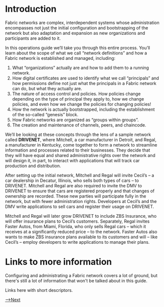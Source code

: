 # Introduction


Fabric networks are complex, interdependent systems whose administration encompasses not just the initial configuration and bootstrapping of the network but also adaptation and expansion as new organizations and participants are added to it.

In this operations guide we’ll take you through this entire process. You’ll learn about the scope of what we call “network definitions” and how a Fabric network is established and managed, including:

1.	What “organizations” actually are and how to add them to a running network.
2.	How digital certificates are used to identify what we call “principals” and how permissions define not just what the principals in a Fabric network can do, but what they actually are.
3.	The nature of access control and policies. How policies change depending on the type of principal they apply to, how we change policies, and even how we change the policies for changing policies!
4.	How the network is actually bootstrapped, including the establishment of the so-called “genesis” block.
5.	How Fabric networks are organized as “groups within groups”.
6.	The creation and maintenance of channels, peers, and chaincode.

We’ll be looking at these concepts through the lens of a sample network called **DRIVENET**, where Mitchell, a car manufacturer in Detroit, and Regal, a manufacturer in Kentucky, come together to form a network to streamline information and processes related to their businesses. They decide that they will have equal and shared administrative rights over the network and will design it, in part, to interact with applications that will track car production and distribution.

After setting up the initial network, Mitchell and Regal will invite Cecil’s – a car dealership in Decatur, Illinois, who sells both types of cars – to DRIVENET. Mitchell and Regal are also required to invite the DMV to DRIVENET to ensure that cars are registered properly and that changes of ownership are recorded. These new parties will participate fully in the network, but with fewer administration rights. Developers at Cecil’s and the DMV write applications to sell cars and register their usage on DRIVENET.


Mitchell and Regal will later grow DRIVENET to include ZBS Insurance, who will offer insurance plans to Cecil’s customers. Separately, Regal invites Faster Autos, from Miami, Florida, who only sells Regal cars – which it receives at a significantly reduced price – to the network. Faster Autos also wants to make ZBS insurance plans available to its customers and will – like Cecil’s – employ developers to write applications to manage their plans.

# Links to more information

Configuring and administrating a Fabric network covers a lot of ground, but there's still a lot of information that won't be talked about in this guide.

Links here with short descriptors. 











[-->Next](./TheNetworkDefinition.md)

